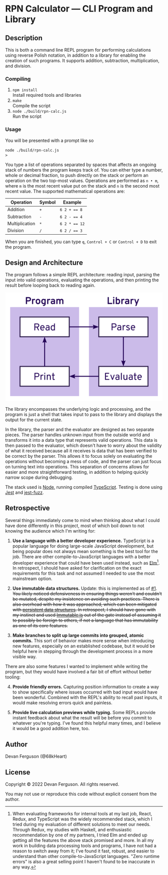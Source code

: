 # RPN Calculator — CLI Program and Library

## Description

This is both a command line REPL program for performing calculations using reverse Polish notation, in addition to a library for enabling the creation of such programs. It supports addition, subtraction, multiplication, and division.

### Compiling

1. `npm install`  
   Install required tools and libraries
2. `make`  
   Compile the script
3. `node ./build/rpn-calc.js`  
   Run the script

### Usage

You will be presented with a prompt like so

    node ./build/rpn-calc.js
    >

You type a list of operations separated by spaces that affects an ongoing stack of numbers the program keeps track of. You can either type a number, whole or decimal fraction, to push directly on the stack or perform an operation on the two top-most values. Operations are performed as `n • m`, where `m` is the most recent value put on the stack and `n` is the second most recent value. The supported mathematical operations are:

Operation      | Symbol | Example
---------------|--------|--------------
Addition       | `+`    | `6 2 + == 8`
Subtraction    | `-`    | `6 2 - == 4`
Multiplication | `*`    | `6 2 * == 12`
Division       | `/`    | `6 2 / == 3`

When you are finished, you can type `q`, `Control + C` or `Control + D` to exit the program.

## Design and Architecture

The program follows a simple REPL architecture: reading input, parsing the input into valid operations, evaluating the operations, and then printing the result before looping back to reading again.

[<img alt="High-level architecture of the program (original linked for use with assistive technologies)" src="docs/architecture-diagram.svg" style="width: 32rem"/>](docs/architecture-diagram.svg)

The library encompasses the underlying logic and processing, and the program is just a shell that takes input to pass to the library and displays the output for the current state.

In the library, the parser and the evaluator are designed as two separate pieces. The parser handles unknown input from the outside world and transforms it into a data type that represents valid operations. This data is then passed to the evaluator, which doesn't have to worry about the validity of what it received because all it receives is data that has been verified to be correct by the parser. This allows it to focus solely on evaluating the operations without becoming a mess of code, and the parser can just focus on turning text into operations. This separation of concerns allows for easier and more straightforward testing, in addition to helping quickly narrow scope during debugging.

The stack used is [Node][], running compiled [TypeScript][]. Testing is done using [Jest][] and [jest-fuzz][].

## Retrospective

Several things immediately come to mind when thinking about what I could have done differently in this project, most of which boil down to not knowing the audience which I'm writing for:

1. **Use a language with a better developer experience.** TypeScript is a popular language for doing large-scale JavaScript development, but being popular does not always mean something is the best tool for the job. There are other compile-to-JavaScript languages with a better developer experience that could have been used instead, such as [Elm][][^1]. In retrospect, I should have asked for clarification on the exact requirements for this task and not assumed I needed to use the most mainstream option.

2. **Use immutable data structures.** Update: this is implemented as of [#1](https://github.com/68kheart/snap-mobile-coding-exercise/pull/1).  
   ~~You likely noticed defensiveness in ensuring things weren't and couldn't be mutated, despite my insistence on avoiding such practices. There is also overhead with how it was approached, which can been mitigated with [persistent data structures][]. In retrospect, I should have gone with my instinct and used [Immutable.js][] out of the gate instead of assuming it to possibly be foreign to others, if not a language that has immutability as one of its core features.~~

3. **Make branches to split up large commits into grouped, atomic commits.** This sort of behavior makes more sense when introducing new features, especially on an established codebase, but it would be helpful here in stepping through the development process in a more visible way.

There are also some features I wanted to implement while writing the program, but they would have involved a fair bit of effort without better tooling:

4. **Provide friendly errors.** Capturing position information to create a way to show specifically where issues occurred with bad input would have been wonderful. Combined with the REPL's ability to recall past inputs, it would make resolving errors quick and painless.

5. **Provide live calculation previews while typing.** Some REPLs provide instant feedback about what the result will be before you commit to whatever you're typing. I've found this helpful many times, and I believe it would be a good addition here, too.

## Author

Devan Ferguson (@68kHeart)

## License

Copyright © 2022 Devan Ferguson. All rights reserved.

You may not use or reproduce this code without explicit consent from the author.



[^1]: When evaluating frameworks for internal tools at my last job, React, Redux, and TypeScript was the widely recommended stack, which I tried during my evaluation of different solutions to meet our needs. Through Redux, my studies with Haskell, and enthusiastic recommendation by one of my partners, I tried Elm and ended up getting all the features the above stack promised and more. In all my work in building data processing tools and programs, I have not had a reason to switch away from it; I've found it fast, robust, and easier to understand than other compile-to-JavaScript languages. "Zero runtime errors" is also a great selling point I haven't found to be inaccurate in any way.



[Elm]: https://elm-lang.org "Elm homepage"

[Immutable.js]: https://immutable-js.com "Immutable.js homepage"

[Jest]: https://jestjs.io "Jest homepage"

[jest-fuzz]: https://github.com/jeffersonmourak/jest-fuzz "GitHub: jest-fuzz, by jeffersonmourak"

[Node]: https://nodejs.org/ "Node.js homepage"

[persistent data structures]: https://en.wikipedia.org/wiki/Persistent_data_structure "Wikipedia: Persistent data structure"

[TypeScript]: https://www.typescriptlang.org "TypeScript homepage"
